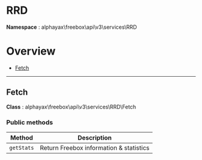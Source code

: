 
# RRD

**Namespace**  : alphayax\freebox\api\v3\services\RRD

# Overview

- [Fetch](__NAMESPACE__.md#Fetch)


---
<a name="Fetch"></a>
## Fetch

**Class**  : alphayax\freebox\api\v3\services\RRD\Fetch

### Public methods

| Method | Description |
|---|---|
| `getStats` | Return Freebox information &amp; statistics |

